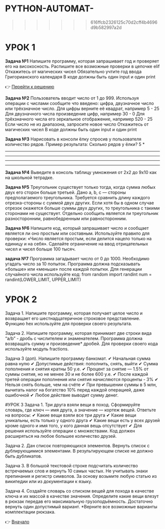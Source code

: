 <a id="return"></a>

# PYTHON-AUTOMAT-
>>>>>>> 616ffcb2326125c70d2cff4b4696d9b582997a2d
# УРОК 1
**Задача №1**
Напишите программу, которая запрашивает год и проверяет его на високосность.
Распишите все возможные проверки в цепочке elif
Откажитесь от магических чисел
Обязательно учтите год ввода Григорианского календаря
В коде должны быть один input и один print

:point_right: [Перейти к решению](https://github.com/NatalyaKregel/PYTHON-AUTOMAT-/blob/master/homework_1/task_1.py "Открыть")

**Задача №2**
Пользователь вводит число от 1 до 999. Используя операции с числами
сообщите что введено: цифра, двузначное число или трёхзначное число.
Для цифры верните её квадрат, например 5 - 25
Для двузначного числа произведение цифр, например 30 - 0
Для трёхзначного числа его зеркальное отображение, например 520 - 25
Если число не из диапазона, запросите новое число
Откажитесь от магических чисел
В коде должны быть один input и один print

**Задача №3**
Нарисовать в консоли ёлку спросив
у пользователя количество рядов.
Пример результата:
Сколько рядов у ёлки? 5
 *
 ***
 *****
 *******
*********

**Задача №4**
Выведите в консоль таблицу умножения от 2х2 до 9х10 как на школьной тетрадке.

**Задача №5**
Треугольник существует только тогда, когда сумма любых двух его сторон больше третьей. Дано a, b, c —
стороны предполагаемого треугольника. Требуется сравнить длину каждого отрезка-стороны с суммой
двух других. Если хотя бы в одном случае отрезок окажется больше суммы двух других, то треугольника
с такими сторонами не существует. Отдельно сообщить является ли треугольник разносторонним,
равнобедренным или равносторонним.

**Задача №6**
Напишите код, который запрашивает число и сообщает является ли оно простым или составным.
Используйте правило для проверки: «Число является простым, если делится нацело только на единицу
и на себя». Сделайте ограничение на ввод отрицательных чисел и чисел больше 100 тысяч.

**задача №7**
Программа загадывает число от 0 до 1000. Необходимо угадать число за 10 попыток. 
Программа должна подсказывать «больше» или «меньше» после каждой попытки. Для генерации случайного
числа используйте код:
from random import randint
num = randint(LOWER_LIMIT, UPPER_LIMIT) 

# УРОК 2
Задача 1. 
Напишите программу, которая получает целое число и возвращает его шестнадцатеричное строковое представление. Функцию hex используйте для проверки своего результата.

Задача 2. 
Напишите программу, которая принимает две строки вида “a/b” - дробь с числителем и знаменателем. 
Программа должна возвращать сумму и произведение* дробей. Для проверки своего кода используйте модуль fractions.

Задача 3 (доп).
Напишите программу банкомат.
✔ Начальная сумма равна нулю
✔ Допустимые действия: пополнить, снять, выйти
✔ Сумма пополнения и снятия кратны 50 у.е.
✔ Процент за снятие — 1.5% от суммы снятия, но не менее 30 и не более 600 у.е.
✔ После каждой третей операции пополнения или снятия начисляются проценты - 3%
✔ Нельзя снять больше, чем на счёте
✔ При превышении суммы в 5 млн, вычитать налог на богатство 10% перед каждой
операцией, даже ошибочной
✔ Любое действие выводит сумму денег.

#УРОК 3
Задача 1.
Три друга взяли вещи в поход. Сформируйте
словарь, где ключ — имя друга, а значение —
кортеж вещей. Ответьте на вопросы:
✔ Какие вещи взяли все три друга
✔ Какие вещи уникальны, есть только у одного друга
✔ Какие вещи есть у всех друзей кроме одного
и имя того, у кого данная вещь отсутствует
✔ Для решения используйте операции
с множествами. Код должен расширяться
на любое большее количество друзей.

Задача 2.
Дан список повторяющихся элементов. Вернуть список с дублирующимися элементами. В результирующем списке не должно быть дубликатов.

Задача 3.
В большой текстовой строке подсчитать количество встречаемых слов и вернуть 10 самых частых. Не учитывать знаки препинания и регистр символов. За основу возьмите любую статью из википедии или из документации к языку.

Задача 4.
Создайте словарь со списком вещей для похода в качестве ключа и их массой в качестве значения. Определите какие вещи влезут в рюкзак передав его максимальную грузоподъёмность. Достаточно вернуть один допустимый вариант.
*Верните все возможные варианты комплектации рюкзака.



:point_right: [Вначало](#return "Вернуться вначало")


